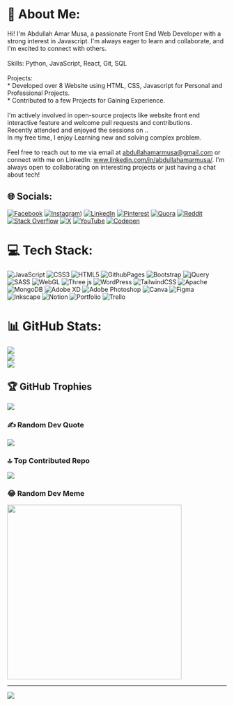 # 💫 About Me:
Hi! I'm Abdullah Amar Musa, a passionate Front End Web Developer with a strong interest in Javascript. I'm always eager to learn and collaborate, and I'm excited to connect with others.<br><br>Skills: Python, JavaScript, React, Git, SQL<br><br>Projects:<br>* Developed over 8 Website using HTML, CSS, Javascript for Personal and Professional Projects.<br>* Contributed to a few Projects for Gaining Experience.<br><br>I'm actively involved in open-source projects like website front end interactive feature and welcome pull requests and contributions.<br>Recently attended  and enjoyed the sessions on ..<br>In my free time, I enjoy Learning new and solving complex problem.<br><br>Feel free to reach out to me via email at abdullahamarmusa@gmail.com or connect with me on LinkedIn: www.linkedin.com/in/abdullahamarmusa/. I'm always open to collaborating on interesting projects or just having a chat about tech!


## 🌐 Socials:
[![Facebook](https://img.shields.io/badge/Facebook-%231877F2.svg?logo=Facebook&logoColor=white)](https://facebook.com/abdullahamarmusa.bd) [![Instagram](https://img.shields.io/badge/Instagram-%23E4405F.svg?logo=Instagram&logoColor=white)](https://www.instagram.com/abdullahamarmusa)) [![LinkedIn](https://img.shields.io/badge/LinkedIn-%230077B5.svg?logo=linkedin&logoColor=white)](https://linkedin.com/in/abdullahamarmusa) [![Pinterest](https://img.shields.io/badge/Pinterest-%23E60023.svg?logo=Pinterest&logoColor=white)](https://pinterest.com/abdullahamarmusa) [![Quora](https://img.shields.io/badge/Quora-%23B92B27.svg?logo=Quora&logoColor=white)](https://quora.com/profile/abdullahamarmusa) [![Reddit](https://img.shields.io/badge/Reddit-%23FF4500.svg?logo=Reddit&logoColor=white)](https://reddit.com/user/abdullahamarmusa) [![Stack Overflow](https://img.shields.io/badge/-Stackoverflow-FE7A16?logo=stack-overflow&logoColor=white)](https://stackoverflow.com/users/abdullahamarmusa) [![X](https://img.shields.io/badge/X-black.svg?logo=X&logoColor=white)](https://x.com/abdulahamarmusa) [![YouTube](https://img.shields.io/badge/YouTube-%23FF0000.svg?logo=YouTube&logoColor=white)](https://youtube.com/@abdullahamarmusa) [![Codepen](https://img.shields.io/badge/Codepen-000000?style=for-the-badge&logo=codepen&logoColor=white)](https://codepen.io/abdullahamarmusa) 

# 💻 Tech Stack:
![JavaScript](https://img.shields.io/badge/javascript-%23323330.svg?style=for-the-badge&logo=javascript&logoColor=%23F7DF1E) ![CSS3](https://img.shields.io/badge/css3-%231572B6.svg?style=for-the-badge&logo=css3&logoColor=white) ![HTML5](https://img.shields.io/badge/html5-%23E34F26.svg?style=for-the-badge&logo=html5&logoColor=white) ![GithubPages](https://img.shields.io/badge/github%20pages-121013?style=for-the-badge&logo=github&logoColor=white) ![Bootstrap](https://img.shields.io/badge/bootstrap-%238511FA.svg?style=for-the-badge&logo=bootstrap&logoColor=white) ![jQuery](https://img.shields.io/badge/jquery-%230769AD.svg?style=for-the-badge&logo=jquery&logoColor=white) ![SASS](https://img.shields.io/badge/SASS-hotpink.svg?style=for-the-badge&logo=SASS&logoColor=white) ![WebGL](https://img.shields.io/badge/WebGL-990000?logo=webgl&logoColor=white&style=for-the-badge) ![Three js](https://img.shields.io/badge/threejs-black?style=for-the-badge&logo=three.js&logoColor=white) ![WordPress](https://img.shields.io/badge/WordPress-%23117AC9.svg?style=for-the-badge&logo=WordPress&logoColor=white) ![TailwindCSS](https://img.shields.io/badge/tailwindcss-%2338B2AC.svg?style=for-the-badge&logo=tailwind-css&logoColor=white) ![Apache](https://img.shields.io/badge/apache-%23D42029.svg?style=for-the-badge&logo=apache&logoColor=white) ![MongoDB](https://img.shields.io/badge/MongoDB-%234ea94b.svg?style=for-the-badge&logo=mongodb&logoColor=white) ![Adobe XD](https://img.shields.io/badge/Adobe%20XD-470137?style=for-the-badge&logo=Adobe%20XD&logoColor=#FF61F6) ![Adobe Photoshop](https://img.shields.io/badge/adobe%20photoshop-%2331A8FF.svg?style=for-the-badge&logo=adobe%20photoshop&logoColor=white) ![Canva](https://img.shields.io/badge/Canva-%2300C4CC.svg?style=for-the-badge&logo=Canva&logoColor=white) ![Figma](https://img.shields.io/badge/figma-%23F24E1E.svg?style=for-the-badge&logo=figma&logoColor=white) ![Inkscape](https://img.shields.io/badge/Inkscape-e0e0e0?style=for-the-badge&logo=inkscape&logoColor=080A13) ![Notion](https://img.shields.io/badge/Notion-%23000000.svg?style=for-the-badge&logo=notion&logoColor=white) ![Portfolio](https://img.shields.io/badge/Portfolio-%23000000.svg?style=for-the-badge&logo=firefox&logoColor=#FF7139) ![Trello](https://img.shields.io/badge/Trello-%23026AA7.svg?style=for-the-badge&logo=Trello&logoColor=white)
# 📊 GitHub Stats:
![](https://github-readme-stats.vercel.app/api?username=abdullahamarmusa&theme=nightowl&hide_border=false&include_all_commits=true&count_private=true)<br/>
![](https://github-readme-streak-stats.herokuapp.com/?user=abdullahamarmusa&theme=nightowl&hide_border=false)<br/>
![](https://github-readme-stats.vercel.app/api/top-langs/?username=abdullahamarmusa&theme=nightowl&hide_border=false&include_all_commits=true&count_private=true&layout=compact)

## 🏆 GitHub Trophies
![](https://github-profile-trophy.vercel.app/?username=abdullahamarmusa&theme=radical&no-frame=false&no-bg=false&margin-w=4)

### ✍️ Random Dev Quote
![](https://quotes-github-readme.vercel.app/api?type=horizontal&theme=dark)

### 🔝 Top Contributed Repo
![](https://github-contributor-stats.vercel.app/api?username=abdullahamarmusa&limit=5&theme=onestar&combine_all_yearly_contributions=true)

### 😂 Random Dev Meme
<img src='https://randommeme-five.vercel.app/' style="height: 400px;"/>

---
[![](https://visitcount.itsvg.in/api?id=abdullahamarmusa&icon=4&color=0)](https://visitcount.itsvg.in)

<!-- Proudly created with GPRM ( https://gprm.itsvg.in ) -->
